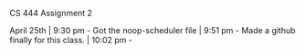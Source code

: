 CS 444 Assignment 2

April 25th 
|	 9:30 pm	-	Got the noop-scheduler file
|	 9:51 pm	-	Made a github finally for this class. 
|	10:02 pm	-	
		